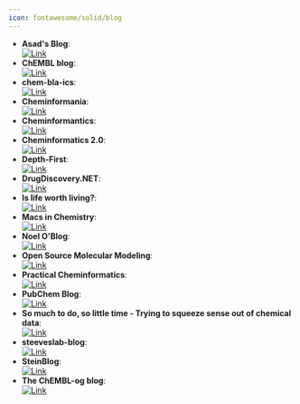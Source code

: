```yaml
---
icon: fontawesome/solid/blog
---
```


- **Asad's Blog**:   
	[![Link](https://img.shields.io/badge/Link-offline-red?style=for-the-badge&logo=xamarin&logoColor=red)](https://chembioinfo.com/) 
- **ChEMBL blog**:   
	[![Link](https://img.shields.io/badge/Link-offline-red?style=for-the-badge&logo=xamarin&logoColor=red)](http://chembl.github.io/) 
- **chem-bla-ics**:   
	[![Link](https://img.shields.io/badge/Link-offline-red?style=for-the-badge&logo=xamarin&logoColor=red)](http://chem-bla-ics.blogspot.tw/) 
- **Cheminformania**:   
	[![Link](https://img.shields.io/badge/Link-offline-red?style=for-the-badge&logo=xamarin&logoColor=red)](https://www.cheminformania.com) 
- **Cheminformantics**:   
	[![Link](https://img.shields.io/badge/Link-offline-red?style=for-the-badge&logo=xamarin&logoColor=red)](https://cheminformantics.blogspot.com/) 
- **Cheminformatics 2.0**:   
	[![Link](https://img.shields.io/badge/Link-offline-red?style=for-the-badge&logo=xamarin&logoColor=red)](https://cheminf20.org/) 
- **Depth-First**:   
	[![Link](https://img.shields.io/badge/Link-offline-red?style=for-the-badge&logo=xamarin&logoColor=red)](https://depth-first.com/) 
- **DrugDiscovery.NET**:   
	[![Link](https://img.shields.io/badge/Link-offline-red?style=for-the-badge&logo=xamarin&logoColor=red)](http://www.drugdiscovery.net/) 
- **Is life worth living?**:   
	[![Link](https://img.shields.io/badge/Link-offline-red?style=for-the-badge&logo=xamarin&logoColor=red)](https://iwatobipen.wordpress.com/) 
- **Macs in Chemistry**:   
	[![Link](https://img.shields.io/badge/Link-offline-red?style=for-the-badge&logo=xamarin&logoColor=red)](http://www.macinchem.org/) 
- **Noel O'Blog**:   
	[![Link](https://img.shields.io/badge/Link-offline-red?style=for-the-badge&logo=xamarin&logoColor=red)](http://baoilleach.blogspot.tw/) 
- **Open Source Molecular Modeling**:   
	[![Link](https://img.shields.io/badge/Link-offline-red?style=for-the-badge&logo=xamarin&logoColor=red)](https://opensourcemolecularmodeling.github.io/README.html) 
- **Practical Cheminformatics**:   
	[![Link](https://img.shields.io/badge/Link-offline-red?style=for-the-badge&logo=xamarin&logoColor=red)](http://practicalcheminformatics.blogspot.com/) 
- **PubChem Blog**:   
	[![Link](https://img.shields.io/badge/Link-offline-red?style=for-the-badge&logo=xamarin&logoColor=red)](https://pubchemblog.ncbi.nlm.nih.gov/) 
- **So much to do, so little time - Trying to squeeze sense out of chemical data**:   
	[![Link](https://img.shields.io/badge/Link-offline-red?style=for-the-badge&logo=xamarin&logoColor=red)](http://blog.rguha.net/) 
- **steeveslab-blog**:   
	[![Link](https://img.shields.io/badge/Link-offline-red?style=for-the-badge&logo=xamarin&logoColor=red)](http://asteeves.github.io/) 
- **SteinBlog**:   
	[![Link](https://img.shields.io/badge/Link-offline-red?style=for-the-badge&logo=xamarin&logoColor=red)](http://www.steinbeck-molecular.de/steinblog/) 
- **The ChEMBL-og blog**:   
	[![Link](https://img.shields.io/badge/Link-offline-red?style=for-the-badge&logo=xamarin&logoColor=red)](http://chembl.blogspot.tw/) 
